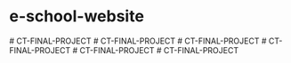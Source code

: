 # e-school-website
#   C T - F I N A L - P R O J E C T  
 #   C T - F I N A L - P R O J E C T  
 #   C T - F I N A L - P R O J E C T  
 #   C T - F I N A L - P R O J E C T  
 #   C T - F I N A L - P R O J E C T  
 #   C T - F I N A L - P R O J E C T  
 